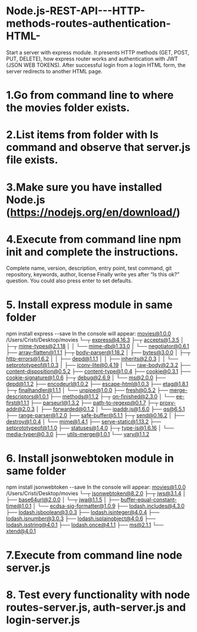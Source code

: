 # Node.js-REST-API---HTTP-methods-routes-authentication-HTML-
Start a server with express module. It presents HTTP methods (GET, POST, PUT, DELETE), how express router works and authentication with JWT (JSON WEB TOKENS). After successful login from a login HTML form, the server redirects to another HTML page.

# 1.Go from command line to where the movies folder exists.

# 2.List items from folder with ls command and observe that server.js file exists.

# 3.Make sure you have installed Node.js (https://nodejs.org/en/download/)

# 4.Execute from command line npm init and complete the instructions.
Complete name, version, description, entry point, test command, git repository, keywords, author, license
Finally write yes after “Is this ok?” question. You could also press enter to set defaults.

# 5. Install express module in same folder
npm install express --save 
In the console will appear:
movies@1.0.0 /Users/Cristi/Desktop/movies
└─┬ express@4.16.3 
  ├─┬ accepts@1.3.5 
  │ ├─┬ mime-types@2.1.18 
  │ │ └── mime-db@1.33.0 
  │ └── negotiator@0.6.1 
  ├── array-flatten@1.1.1 
  ├─┬ body-parser@1.18.2 
  │ ├── bytes@3.0.0 
  │ ├─┬ http-errors@1.6.2 
  │ │ ├── depd@1.1.1 
  │ │ ├── inherits@2.0.3 
  │ │ └── setprototypeof@1.0.3 
  │ ├── iconv-lite@0.4.19 
  │ └── raw-body@2.3.2 
  ├── content-disposition@0.5.2 
  ├── content-type@1.0.4 
  ├── cookie@0.3.1 
  ├── cookie-signature@1.0.6 
  ├─┬ debug@2.6.9 
  │ └── ms@2.0.0 
  ├── depd@1.1.2 
  ├── encodeurl@1.0.2 
  ├── escape-html@1.0.3 
  ├── etag@1.8.1 
  ├─┬ finalhandler@1.1.1 
  │ └── unpipe@1.0.0 
  ├── fresh@0.5.2 
  ├── merge-descriptors@1.0.1 
  ├── methods@1.1.2 
  ├─┬ on-finished@2.3.0 
  │ └── ee-first@1.1.1 
  ├── parseurl@1.3.2 
  ├── path-to-regexp@0.1.7 
  ├─┬ proxy-addr@2.0.3 
  │ ├── forwarded@0.1.2 
  │ └── ipaddr.js@1.6.0 
  ├── qs@6.5.1 
  ├── range-parser@1.2.0 
  ├── safe-buffer@5.1.1 
  ├─┬ send@0.16.2 
  │ ├── destroy@1.0.4 
  │ └── mime@1.4.1 
  ├── serve-static@1.13.2 
  ├── setprototypeof@1.1.0 
  ├── statuses@1.4.0 
  ├─┬ type-is@1.6.16 
  │ └── media-typer@0.3.0 
  ├── utils-merge@1.0.1 
  └── vary@1.1.2 
  
# 6. Install jsonwebtoken module in same folder
npm install jsonwebtoken --save 
In the console will appear:
movies@1.0.0 /Users/Cristi/Desktop/movies
└─┬ jsonwebtoken@8.2.0 
  ├─┬ jws@3.1.4 
  │ ├── base64url@2.0.0 
  │ └─┬ jwa@1.1.5 
  │   ├── buffer-equal-constant-time@1.0.1 
  │   └── ecdsa-sig-formatter@1.0.9 
  ├── lodash.includes@4.3.0 
  ├── lodash.isboolean@3.0.3 
  ├── lodash.isinteger@4.0.4 
  ├── lodash.isnumber@3.0.3 
  ├── lodash.isplainobject@4.0.6 
  ├── lodash.isstring@4.0.1 
  ├── lodash.once@4.1.1 
  ├── ms@2.1.1 
  └── xtend@4.0.1 

# 7.Execute from command line node server.js

# 8. Test every functionality with node routes-server.js, auth-server.js and login-server.js
